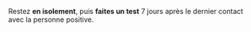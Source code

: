 Restez **en isolement**, puis **faites un test** 7 jours après le dernier contact avec la personne positive.